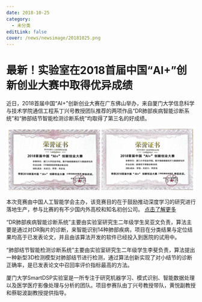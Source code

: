 ```yaml
---
date: 2018-10-25
category:
  - 未分类
editLink: false
cover: /news/newsimage/20181025.png
---
```



# 最新！实验室在2018首届中国“AI+”创新创业大赛中取得优异成绩

近日，2018首届中国“AI+”创新创业大赛在广东佛山举办，来自厦门大学信息科学与技术学院通信工程系丁兴号教授团队推荐的两项作品“DR肺部疾病智能诊断系统”和“肺部结节智能检测诊断系统”均取得了第三名的好成绩。


<!-- more -->


![](/news/newsimage/20181025.png)



本次竞赛由中国人工智能学会主办，该竞赛目的在于鼓励推动深度学习的研究进行落地生产，参与比赛的有不少国内外高校和知名初创公司。 [ 点击了解更多
](https://mp.weixin.qq.com/s?__biz=MjM5ODIwNjEzNQ==&mid=2649790328&idx=1&sn=964663021438f0d400b035397a03b05c&chksm=beca78a089bdf1b615ff6dbf201ac83047dfb975ad06f3748f972c3cffaad43fb66502321e61&mpshare=1&scene=1&srcid=1024oxEFZFsJdqllXJR3RpnI#rd)



“DR肺部疾病智能诊断系统”主要由实验室研究生二年级学生吴亚文负责，算法主要是通过对DR胸片的诊断，来智能识别14种肺部疾病，项目在分类结果与定位结果均高于已发表论文，并且由该算法开发的软件已经投入到医院的试用中。



“肺部结节智能检测诊断系统”主要由实验室研究生二年级学生李斐负责，算法提出一种新型3D检测模型对肺部结节进行检测，通过算法创新实现了对小结节的诊断正确率，是已发表论文中召回率评价指标最高的方法。



厦门大学SmartDSP实验室是一所专注于研究机器学习、模式识别、智能数据处理以及医学医疗影像处理与分析的团队。项目参赛队由丁兴号教授带队，黄悦副教授和蔡聪波副教授提供指导。

